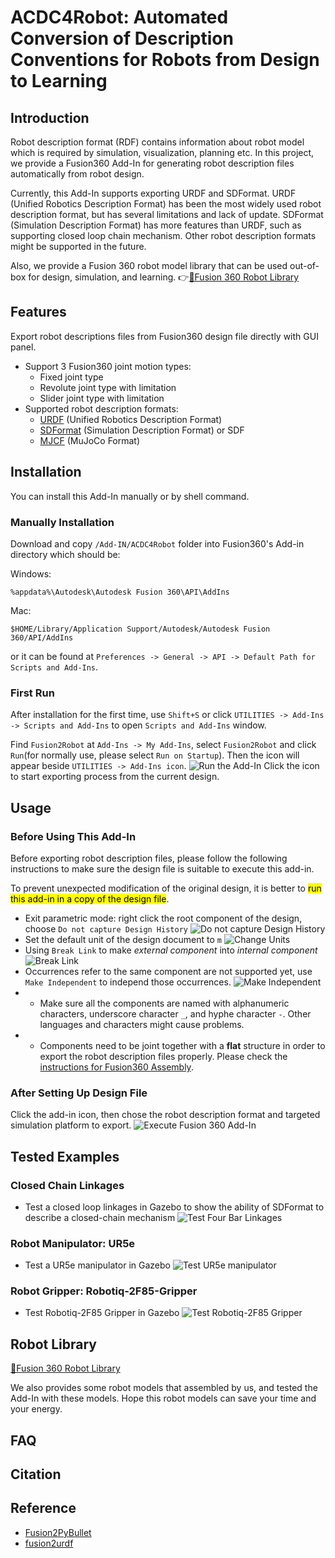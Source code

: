 # ACDC4Robot: Automated Conversion of Description Conventions for Robots from Design to Learning
<!-- Alternative name# ACDC4Robot: Automated Conversion of Description Conventions for Robots from Design to Learning -->

## Introduction
Robot description format (RDF) contains information about robot model which is required by simulation, visualization, planning etc. In this project, we provide a Fusion360 Add-In for generating robot description files automatically from robot design. 

Currently, this Add-In supports exporting URDF and SDFormat. URDF (Unified Robotics Description Format) has been the most widely used robot description format, but has several limitations and lack of update. SDFormat (Simulation Description Format) has more features than URDF, such as supporting closed loop chain mechanism. Other robot description formats might be supported in the future.

Also, we provide a Fusion 360 robot model library that can be used out-of-box for design, simulation, and learning. 
👉[🤖Fusion 360 Robot Library](RobotLibrary.md)

## Features
Export robot descriptions files from Fusion360 design file directly with GUI panel.

- Support 3 Fusion360 joint motion types:
    - Fixed joint type
    - Revolute joint type with limitation
    - Slider joint type with limitation
- Supported robot description formats:
    - [URDF](http://wiki.ros.org/urdf/XML) (Unified Robotics Description Format)
    - [SDFormat](http://sdformat.org/spec) (Simulation Description Format) or SDF
    - [MJCF](https://mujoco.readthedocs.io/en/latest/XMLreference.html) (MuJoCo Format)

## Installation
You can install this Add-In manually or by shell command.

### Manually Installation
Download and copy `/Add-IN/ACDC4Robot` folder into Fusion360's Add-in directory which should be:

Windows:
```
%appdata%\Autodesk\Autodesk Fusion 360\API\AddIns
```

Mac:
```
$HOME/Library/Application Support/Autodesk/Autodesk Fusion 360/API/AddIns
```
or it can be found at `Preferences -> General -> API -> Default Path for Scripts and Add-Ins`.

<!-- ### Installation Using Shell Command
Windows (PowerShell):
```PowerShell
cd <path to /Add-In/Fusion2Robot>
Copy-Item ".\Fusion2Robot\" -Destination "${env:APPDATA}\Autodesk\Autodesk Fusion 360\API\AddIns\" -Recurse
```

macOS (Terminal):
```bash
cd <path to /Add-In/Fusion2Robot>
cp -r ./Fusion2Robot "$HOME/Library/Application Support/Autodesk/Autodesk Fusion 360/API/AddIns/"
``` -->

### First Run
After installation for the first time, use `Shift+S` or click `UTILITIES -> Add-Ins -> Scripts and Add-Ins` to open `Scripts and Add-Ins` window.

Find `Fusion2Robot` at `Add-Ins -> My Add-Ins`, select `Fusion2Robot` and click `Run`(for normally use, please select `Run on Startup`). Then the icon will appear beside `UTILITIES -> Add-Ins icon`. 
![Run the Add-In](./pictures/RunAdd-In.gif)
Click the icon to start exporting process from the current design.


## Usage
### Before Using This Add-In
Before exporting robot description files, please follow the following instructions to make sure the design file is suitable to execute this add-in. 

To prevent unexpected modification of the original design, it is better to <mark>run this add-in in a copy of the design file</mark>.

- Exit parametric mode: right click the root component of the design, choose `Do not capture Design History`
![Do not capture Design History](./pictures/DoNotCaptureDesignHistory.PNG)
- Set the default unit of the design document to `m`
![Change Units](./pictures/ChangeUnits.png)
- Using `Break Link` to make *external component* into *internal component*
![Break Link](./pictures/BreakLink.gif)
- Occurrences refer to the same component are not supported yet, use `Make Independent` to independ those occurrences.
![Make Independent](./pictures/MakeIndependent.gif)
- - Make sure all the components are named with alphanumeric characters, underscore character `_`, and hyphe character `-`. Other languages and characters might cause problems.
- - Components need to be joint together with a **flat** structure in order to export the robot description files properly. Please check the [instructions for Fusion360 Assembly](./InstructionsForAssembly.md).

### After Setting Up Design File
Click the add-in icon, then chose the robot description format and targeted simulation platform to export.
![Execute Fusion 360 Add-In](./pictures/ExcuteAdd-In.gif)

## Tested Examples
### Closed Chain Linkages
- Test a closed loop linkages in Gazebo to show the ability of SDFormat to describe a closed-chain mechanism
![Test Four Bar Linkages](./pictures/Four-Bar-Linkages-Test.png)

### Robot Manipulator: UR5e
- Test a UR5e manipulator in Gazebo
![Test UR5e manipulator](./pictures/UR5e-Test.png)

### Robot Gripper: Robotiq-2F85-Gripper
- Test Robotiq-2F85 Gripper in Gazebo
![Test Robotiq-2F85 Gripper](./pictures//Robotiq-Gripper-Test.png)

## Robot Library
[🤖Fusion 360 Robot Library](RobotLibrary.md)

We also provides some robot models that assembled by us, and tested the Add-In with these models. 
Hope this robot models can save your time and your energy.


## FAQ

## Citation

## Reference
- [Fusion2PyBullet](https://github.com/yanshil/Fusion2PyBullet)
- [fusion2urdf](https://github.com/syuntoku14/fusion2urdf)
